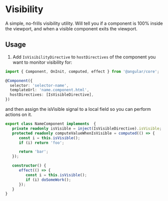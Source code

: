 # Visibility

A simple, no-frills visibility utility. Will tell you if a component is 100% inside the viewport, and when a visible
component exits the viewport.

## Usage

1. Add `IsVisibilityDirective` to `hostDirectives` of the component you want to monitor visibility for:

```ts
import { Component, OnInit, computed, effect } from '@angular/core';

@Component({
  selector: 'selector-name',
  templateUrl: 'name.component.html',
  hostDirectives: [IsVisibleDirective],
})
```

and then assign the isVisible signal to a local field so you can perform actions on it.

```ts
export class NameComponent implements  {
   private readonly isVisible = inject(IsVisibleDirective).isVisible;
   protected readonly computeValueWhenIsVisible = computed(() => {
      const i = this.isVisible();
      if (i) return 'foo';

      return 'bar';
   });

   constructor() {
      effect(() => {
         const i = this.isVisible();
         if (i) doSomeWork();
      });
   }
}
```
